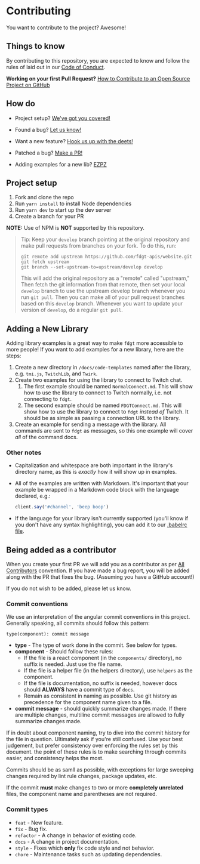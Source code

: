 # Contributing

You want to contribute to the project? Awesome!

## Things to know

By contributing to this repository, you are expected to know and follow the rules of laid out in our [Code of Conduct][coc].

**Working on your first Pull Request?**
[How to Contribute to an Open Source Project on GitHub][egghead]





## How do

* Project setup?
	[We've got you covered!](#project-setup)

* Found a bug?
	[Let us know!][bugs]

* Want a new feature?
	[Hook us up with the deets!][feature-request]

* Patched a bug?
	[Make a PR!][new-pr]

* Adding examples for a new lib?
	[EZPZ](#adding-a-new-library)





## Project setup

<!-- 1. Install Yarn v2 (if you haven't already). Instructions can be found [here][yarn2install]! -->
1. Fork and clone the repo
1. Run `yarn install` to install Node dependencies
1. Run `yarn dev` to start up the dev server
1. Create a branch for your PR

**NOTE:** Use of NPM is **NOT** supported by this repository.

> Tip: Keep your `develop` branch pointing at the original repository and make
> pull requests from branches on your fork. To do this, run:
>
> ```
> git remote add upstream https://github.com/fdgt-apis/website.git
> git fetch upstream
> git branch --set-upstream-to=upstream/develop develop
> ```
>
> This will add the original repository as a "remote" called "upstream,"
> Then fetch the git information from that remote, then set your local `develop`
> branch to use the upstream develop branch whenever you run `git pull`.
> Then you can make all of your pull request branches based on this `develop`
> branch. Whenever you want to update your version of `develop`, do a regular
> `git pull`.





## Adding a New Library

Adding library examples is a great way to make `fdgt` more accessible to more people! If you want to add examples for a new library, here are the steps:

1. Create a new directory in `/docs/code-templates` named after the library, e.g. `tmi.js`, `TwitchLib`, and `Twirk`.
1. Create two examples for using the library to connect to Twitch chat.
	1. The first example should be named `NormalConnect.md`. This will show how to use the library to connect to Twitch normally, i.e. not connecting to `fdgt`.
	1. The second example should be named `FDGTConnect.md`. This will show how to use the library to connect to `fdgt` *instead of* Twitch. It should be as simple as passing a connection URL to the library.
1. Create an example for sending a message with the library. All commands are sent to `fdgt` as messages, so this one example will cover *all* of the command docs.

### Other notes

* Capitalization and whitespace are both important in the library's directory name, as this is *exactly* how it will show up in examples.
* All of the examples are written with Markdown. It's important that your example be wrapped in a Markdown code block with the language declared, e.g.:

	```js
	client.say('#channel', 'beep boop')
	```

* If the language for your library isn't currently supported (you'll know if you don't have any syntax highlighting), you can add it to our [.babelrc file][.babelrc].





## Being added as a contributor

When you create your first PR we will add you as a contributor as per [All Contributors][all-contributors] convention.
If you have made a bug report, you will be added along with the PR that fixes the bug. (Assuming you have a GitHub account!)

If you do not wish to be added, please let us know.

### Commit conventions

We use an interpretation of the angular commit conventions in this project. Generally speaking, all commits should follow this pattern:
```
type(component): commit message
```
* **type** - The type of work done in the commit. See below for types.
* **component** - Should follow these rules:
	* If the file is a react component (in the `components/` directory), no suffix is needed. Just use the file name.
	* If the file is a helper file (in the helpers directory), use `helpers` as the component.
	* If the file is documentation, no suffix is needed, however docs should **ALWAYS** have a commit type of `docs`.
	* Remain as consistent in naming as possible. Use git history as precedence for the component name given to a file.
* **commit message** - should quickly summarize changes made. If there are multiple changes, multiline commit messages are allowed to fully summarize changes made.

If in doubt about component naming, try to dive into the commit history for the file in question. Ultimately ask if you're still confused. Use your best judgement, but prefer consistency over enforcing the rules set by this document. the point of these rules is to make searching through commits easier, and consistency helps the most.

Commits should be as samll as possible, with exceptions for large sweeping changes required by lint rule changes, package updates, etc.

If the commit **must** make changes to two or more **completely unrelated** files, the component name and parentheses are not required.

### Commit types
* `feat` - New feature.
* `fix` - Bug fix.
* `refactor` - A change in behavior of existing code.
* `docs` - A change in project documentation.
* `style` - Fixes which **only** fix code style and not behavior.
* `chore` - Maintenance tasks such as updating dependencies.





[all-contributors]: https://github.com/kentcdodds/all-contributors
[bugs]: https://github.com/fdgt-apis/website/issues/new?assignees=&labels=bug&template=bug_report.md&title=
[coc]: CODE_OF_CONDUCT.md
[feature-request]: https://github.com/fdgt-apis/website/issues/new?assignees=&labels=enhancement&template=feature_request.md&title=
[egghead]: https://egghead.io/series/how-to-contribute-to-an-open-source-project-on-github
[new-pr]: https://github.com/fdgt-apis/website/compare
[.babelrc]: https://github.com/fdgt-apis/website/blob/main/.babelrc
[yarn2install]: https://yarnpkg.com/getting-started
